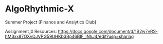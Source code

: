 # AlgoRhythmic-X
Summer Project [Finance and Analytics Club]

Assignment_0 Resources: https://docs.google.com/document/d/1B2w7vRS-hM3xx87OXvOJVPG59UHKb3Bp46BIF_iNhJ4/edit?usp=sharing
